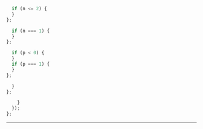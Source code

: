 





```js
  if (n <= 2) {
  }
};
```


```js
  if (n === 1) {
  }
};
```


```js
  if (p < 0) {
  }
  if (p === 1) {
  }
};
```


```js
  }
};
```


```js
    }
  });
};
```



---
